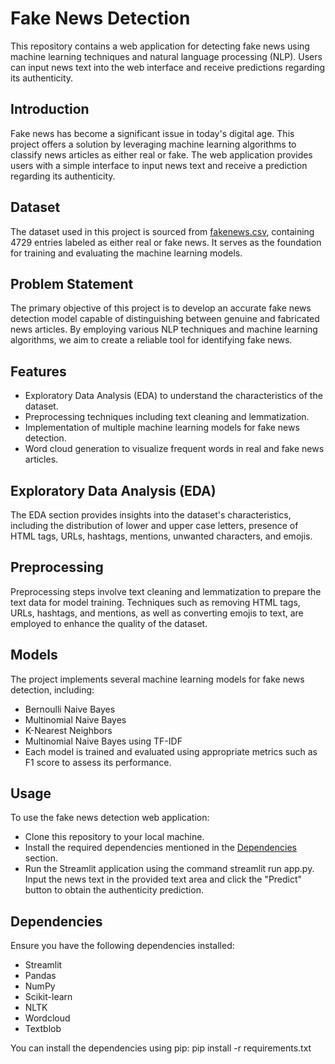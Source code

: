 
# Fake News Detection

This repository contains a web application for detecting fake news using machine learning techniques and natural language processing (NLP). Users can input news text into the web interface and receive predictions regarding its authenticity.

## Introduction

Fake news has become a significant issue in today's digital age. This project offers a solution by leveraging machine learning algorithms to classify news articles as either real or fake. The web application provides users with a simple interface to input news text and receive a prediction regarding its authenticity.

## Dataset

The dataset used in this project is sourced from [fakenews.csv](link_to_dataset), containing 4729 entries labeled as either real or fake news. It serves as the foundation for training and evaluating the machine learning models.

## Problem Statement

The primary objective of this project is to develop an accurate fake news detection model capable of distinguishing between genuine and fabricated news articles. By employing various NLP techniques and machine learning algorithms, we aim to create a reliable tool for identifying fake news.

## Features

- Exploratory Data Analysis (EDA) to understand the characteristics of the dataset.
- Preprocessing techniques including text cleaning and lemmatization.
- Implementation of multiple machine learning models for fake news detection.
- Word cloud generation to visualize frequent words in real and fake news articles.

## Exploratory Data Analysis (EDA)

The EDA section provides insights into the dataset's characteristics, including the distribution of lower and upper case letters, presence of HTML tags, URLs, hashtags, mentions, unwanted characters, and emojis.

## Preprocessing

Preprocessing steps involve text cleaning and lemmatization to prepare the text data for model training. Techniques such as removing HTML tags, URLs, hashtags, and mentions, as well as converting emojis to text, are employed to enhance the quality of the dataset.

## Models

The project implements several machine learning models for fake news detection, including:
- Bernoulli Naive Bayes
- Multinomial Naive Bayes
- K-Nearest Neighbors
- Multinomial Naive Bayes using TF-IDF
- Each model is trained and evaluated using appropriate metrics such as F1 score to assess its performance.

## Usage
To use the fake news detection web application:
- Clone this repository to your local machine.
- Install the required dependencies mentioned in the [Dependencies](#dependencies) section.
- Run the Streamlit application using the command streamlit run app.py.
Input the news text in the provided text area and click the "Predict" button to obtain the authenticity prediction.

## Dependencies
Ensure you have the following dependencies installed:
- Streamlit
- Pandas
- NumPy
- Scikit-learn
- NLTK
- Wordcloud
- Textblob

You can install the dependencies using pip:
pip install -r requirements.txt
﻿
